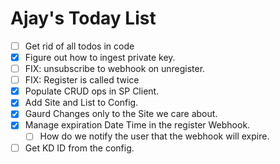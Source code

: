 # Ajay's Today List
- [ ] Get rid of all todos in code
- [X] Figure out how to ingest private key.
- [ ] FIX: unsubscribe to webhook on unregister.
- [ ] FIX: Register is called twice
- [X] Populate CRUD ops in SP Client.
- [X] Add Site and List to Config.
- [X] Gaurd Changes only to the Site we care about.
- [X] Manage expiration Date Time in the register Webhook.
  - [ ] How do we notify the user that the webhook will expire.
- [ ] Get KD ID from the config.